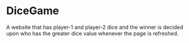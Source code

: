 # DiceGame
A website that has player-1 and player-2 dice and the winner is decided upon who has the greater dice value whenever the page is refreshed.

